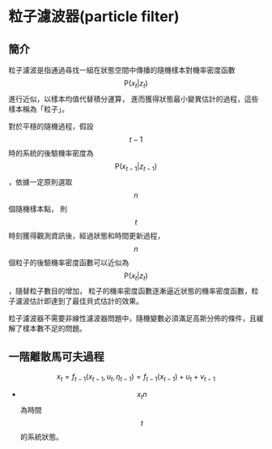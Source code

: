 # 粒子濾波器(particle filter)

## 簡介

粒子濾波是指通過尋找一組在狀態空間中傳播的隨機樣本對機率密度函數$$\mathrm{P}(x_t|z_t)$$進行近似，以樣本均值代替積分運算，
進而獲得狀態最小變異估計的過程，這些樣本稱為「粒子」。

對於平穩的隨機過程，假設$$t-1$$時的系統的後驗機率密度為$$\mathrm{P}(x_{t-1}|z_{t-1})$$，依據一定原則選取$$n$$個隨機樣本點，
則$$t$$時刻獲得觀測資訊後，經過狀態和時間更新過程，$$n$$個粒子的後驗機率密度函數可以近似為$$\mathrm{P}(x_t|z_t)$$，隨替粒子數目的增加，
粒子的機率密度函數逐漸逼近狀態的機率密度函數，粒子濾波估計即達到了最佳貝式估計的效果。

粒子濾波器不需要非線性濾波器問題中，隨機變數必須滿足高斯分佈的條件，且緩解了樣本數不足的問題。

## 一階離散馬可夫過程

$$
\displaystyle x_t = f_{t-1}(x_{t-1}, u_t, \eta_{t-1}) = f_{t-1}(x_{t-1}) + u_t + v_{t-1}
$$

* $$x_tn$$為時間$$t$$的系統狀態。
